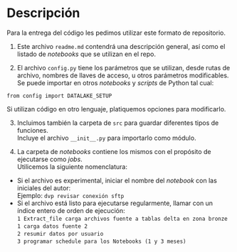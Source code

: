 # Descripción  

Para la entrega del código les pedimos utilizar este formato de repositorio.  

1. Este archivo `readme.md` contendrá una descripción general, así como el listado de _notebooks_ que se utilizan en el repo.  

2. El archivo `config.py` tiene los parámetros que se utilizan, desde rutas de archivo, nombres de llaves de acceso, u otros parámetros modificables.   
  Se puede importar en otros _notebooks_ y _scripts_ de Python tal cual:  
  ```  
  from config import DATALAKE_SETUP  
  ```  
  Si utilizan código en otro lenguaje, platiquemos opciones para modificarlo.  

3. Incluimos también la carpeta de `src` para guardar diferentes tipos de funciones.  
  Incluye el archivo `__init__.py` para importarlo como módulo.  
  
4. La carpeta de _notebooks_ contiene los mismos con el propósito de ejecutarse como _jobs_.   
  Utilicemos la siguiente nomenclatura:  
  - Si el archivo es experimental, iniciar el nombre del _notebook_ con las iniciales del autor:   
    Ejemplo: `dvp revisar conexión sftp`  
  - Si el archivo está listo para ejecutarse regularmente, llamar con un índice entero de orden de ejecución:  
    `1 Extract_file carga archivos fuente a tablas delta en zona bronze`  
    `1 carga datos fuente 2`  
    `2 resumir datos por usuario`   
    `3 programar schedule para los Notebooks (1 y 3 meses)`
